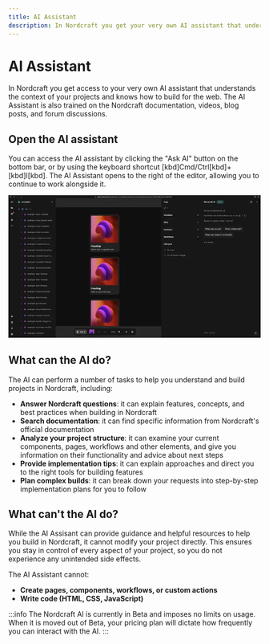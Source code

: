 ```yaml
---
title: AI Assistant
description: In Nordcraft you get your very own AI assistant that understands the context of your projects. Get help from the AI assistant right from the editor.
---
```


# AI Assistant

In Nordcraft you get access to your very own AI assistant that understands the context of your projects and knows how to build for the web. The AI Assistant is also trained on the Nordcraft documentation, videos, blog posts, and forum discussions.

## Open the AI assistant

You can access the AI assistant by clicking the "Ask AI" button on the bottom bar, or by using the keyboard shortcut [kbd]Cmd/Ctrl[kbd]+[kbd]I[kbd]. The AI Assistant opens to the right of the editor, allowing you to continue to work alongside it.

![The Nordcraft editor, showing the AI Assistant window open on the right, with an input field at the bottom of it that says start typing. The Ask AI button on the bottom bar is hovered over, which shows it having a lighter grey background than the gray background of the bottom bar.|16/9](ai-assistant.webp 'AI Assistant')

## What can the AI do?

The AI can perform a number of tasks to help you understand and build projects in Nordcraft, including:

- **Answer Nordcraft questions**: it can explain features, concepts, and best practices when building in Nordcraft
- **Search documentation**: it can find specific information from Nordcraft's official documentation
- **Analyze your project structure**: it can examine your current components, pages, workflows and other elements, and give you information on their functionality and advice about next steps
- **Provide implementation tips**: it can explain approaches and direct you to the right tools for building features
- **Plan complex builds**: it can break down your requests into step-by-step implementation plans for you to follow

## What can't the AI do?

While the AI Assisant can provide guidance and helpful resources to help you build in Nordcraft, it cannot modify your project directly. This ensures you stay in control of every aspect of your project, so you do not experience any unintended side effects.

The AI Assistant cannot:

- **Create pages, components, workflows, or custom actions**
- **Write code (HTML, CSS, JavaScript)**

:::info
The Nordcraft AI is currently in Beta and imposes no limits on usage. When it is moved out of Beta, your pricing plan will dictate how frequently you can interact with the AI.
:::
